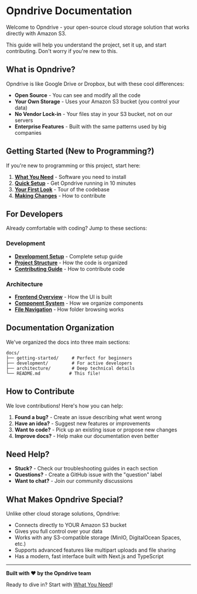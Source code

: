 # Opndrive Documentation

Welcome to Opndrive - your open-source cloud storage solution that works
directly with Amazon S3.

This guide will help you understand the project, set it up, and start
contributing. Don't worry if you're new to this.

## What is Opndrive?

Opndrive is like Google Drive or Dropbox, but with these cool differences:

- **Open Source** - You can see and modify all the code
- **Your Own Storage** - Uses your Amazon S3 bucket (you control your data)
- **No Vendor Lock-in** - Your files stay in your S3 bucket, not on our servers
- **Enterprise Features** - Built with the same patterns used by big companies

## Getting Started (New to Programming?)

If you're new to programming or this project, start here:

1. **[What You Need](./getting-started/prerequisites.md)** - Software you need
   to install
2. **[Quick Setup](./getting-started/quick-setup.md)** - Get Opndrive running in
   10 minutes
3. **[Your First Look](./getting-started/understanding-the-code.md)** - Tour of
   the codebase
4. **[Making Changes](./getting-started/making-your-first-change.md)** - How to
   contribute

## For Developers

Already comfortable with coding? Jump to these sections:

### Development

- **[Development Setup](./development/setup.md)** - Complete setup guide
- **[Project Structure](./development/project-structure.md)** - How the code is
  organized
- **[Contributing Guide](./development/contributing.md)** - How to contribute
  code

### Architecture

- **[Frontend Overview](./architecture/frontend.md)** - How the UI is built
- **[Component System](./architecture/components.md)** - How we organize
  components
- **[File Navigation](./architecture/navigation.md)** - How folder browsing
  works

## Documentation Organization

We've organized the docs into three main sections:

```
docs/
├── getting-started/     # Perfect for beginners
├── development/         # For active developers
├── architecture/        # Deep technical details
└── README.md           # This file!
```

## How to Contribute

We love contributions! Here's how you can help:

1. **Found a bug?** - Create an issue describing what went wrong
2. **Have an idea?** - Suggest new features or improvements
3. **Want to code?** - Pick up an existing issue or propose new changes
4. **Improve docs?** - Help make our documentation even better

## Need Help?

- **Stuck?** - Check our troubleshooting guides in each section
- **Questions?** - Create a GitHub issue with the "question" label
- **Want to chat?** - Join our community discussions

## What Makes Opndrive Special?

Unlike other cloud storage solutions, Opndrive:

- Connects directly to YOUR Amazon S3 bucket
- Gives you full control over your data
- Works with any S3-compatible storage (MinIO, DigitalOcean Spaces, etc.)
- Supports advanced features like multipart uploads and file sharing
- Has a modern, fast interface built with Next.js and TypeScript

---

**Built with ❤️ by the Opndrive team**

Ready to dive in? Start with
[What You Need](./getting-started/prerequisites.md)!
